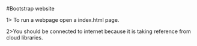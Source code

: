 #Bootstrap website

1> To run a webpage open  a index.html page.

2>You should be connected to internet because it is taking reference from cloud libraries.

